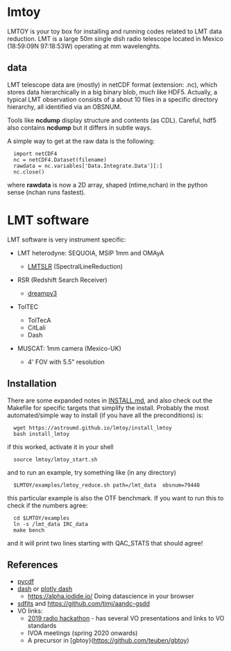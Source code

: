 # lmtoy

LMTOY is your toy box for installing and running codes related to LMT data reduction. LMT is a large
50m single dish radio telescope located in Mexico (18:59:09N 97:18:53W) operating at mm wavelenghts.


## data

LMT telescope data are (mostly) in netCDF format (extension: .nc), which stores
data hierarchically in a big binary blob, much like HDF5.
Actually, a typical LMT observation consists of a about 10 files
in a specific directory hierarchy, all identified via an OBSNUM. 

Tools like **ncdump** display structure and contents (as
CDL). Careful, hdf5 also contains **ncdump** but it differs in subtle
ways.

A simple way to get at the raw data is the following:

      import netCDF4
      nc = netCDF4.Dataset(filename)
      rawdata = nc.variables['Data.Integrate.Data'][:]
      nc.close()

where **rawdata** is now a 2D array, shaped (ntime,nchan) in the python sense (nchan runs fastest).


# LMT software

LMT software is very instrument specific:


* LMT heterodyne: SEQUOIA, MSIP 1mm and OMAyA
  * [LMTSLR](https://github.com/lmt-heterodyne/SpectralLineReduction)   (SpectralLineReduction)  

* RSR (Redshift Search Receiver)
  * [dreampy3](https://github.com/lmt-heterodyne/dreampy3)

* TolTEC
  * TolTecA
  * CitLali
  * Dash

* MUSCAT: 1mm camera (Mexico-UK)
  *  4' FOV with 5.5" resolution

## Installation

There are some expanded notes in [INSTALL.md](INSTALL.md), and also check out the
Makefile for specific targets that simplify the install. Probably the most automated/simple
way to install (if you have all the preconditions) is:

      wget https://astroumd.github.io/lmtoy/install_lmtoy
      bash install_lmtoy

if this worked, activate it in your shell

      source lmtoy/lmtoy_start.sh

and to run an example, try something like (in any directory)

      $LMTOY/examples/lmtoy_reduce.sh path=/lmt_data  obsnum=79448

this particular example is also the OTF benchmark. If you want to run this to check
if the numbers agree:

      cd $LMTOY/examples
      ln -s /lmt_data IRC_data
      make bench

and it will print two lines starting with QAC_STATS that should agree!


## References

* [pycdf](http://pysclint.sourceforge.net/pycdf)
* [dash](https://dash.plotly.com/) or [plotly dash](https://plotly.com/dash/)
  *  https://alpha.iodide.io/      Doing datascience in your browser
* [sdfits](https://fits.gsfc.nasa.gov/registry/sdfits.html) and https://github.com/timj/aandc-gsdd
* VO links:
  * [2019 radio hackathon](https://www.asterics2020.eu/dokuwiki/doku.php?id=open:wp4:wp4techforum5:radiointhevo) - has several VO presentations and links to VO standards
  * IVOA meetings (spring 2020 onwards)
  * A precursor in [gbtoy}(https://github.com/teuben/gbtoy)

